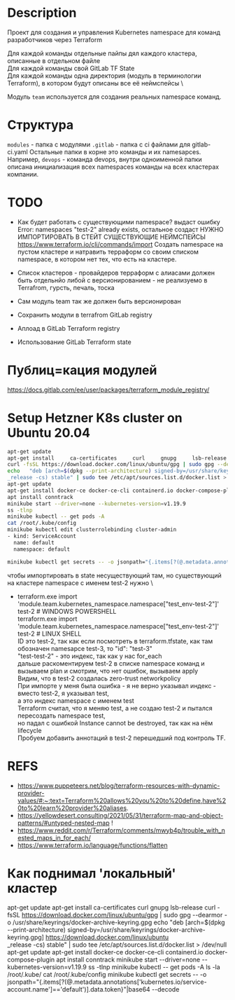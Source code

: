 # Description
Проект для создания и управления Kubernetes namespace для команд разработчиков через Terraform

Для каждой команды отдельные пайпы дял каждого кластера, описанные в отдельном файле \
Для каждой команды свой GitLab TF State\
Для каждой команды одна директория (модуль в терминологии Terraform), в котором будут описаны все её неймспейсы \

Модуль `team` используется для создания реальных namespace команд.

# Структура
`modules` - папка с модулями
`.gitlab` - папка с ci файлами для gitlab-ci.yaml
Остальные папки в корне это команды и их namesapces.
Например, `devops` - команда devops, внутри одноименной папки описана инициализация всех namespaces команды на всех кластерах компании.

# TODO
- Как будет работать с существующими namespace? 
  выдаст ошибку Error: namespaces "test-2" already exists, остальное создаст
  НУЖНО ИМПОРТИРОВАТЬ В СТЕЙТ СУЩЕСТВУЮЩИЕ НЕЙМСПЕЙСЫ
  https://www.terraform.io/cli/commands/import
  Создать namespace на пустом кластере и натравить терраформ со своим списком namespace, в котором нет тех, что есть на кластере.

- Список кластеров - провайдеров терраформ с алиасами должен быть отдельнйо либой с версионированием - не реализуемо в Terrafrom, гурсть, печаль, тоска
- Сам модуль team так же должен быть версионирован
- Сохранить модули в terrafrom GitLab registry
- Аплоад в GitLab Terraform registry
- Использование GitLab Terraform state

# Публиц=кация модулей
https://docs.gitlab.com/ee/user/packages/terraform_module_registry/

# Setup Hetzner K8s cluster on Ubuntu 20.04
```bash
apt-get update
apt-get install     ca-certificates     curl     gnupg     lsb-release
curl -fsSL https://download.docker.com/linux/ubuntu/gpg | sudo gpg --dearmor -o /usr/share/keyrings/docker-archive-keyring.gpg
echo   "deb [arch=$(dpkg --print-architecture) signed-by=/usr/share/keyrings/docker-archive-keyring.gpg] https://download.docker.com/linux/ubuntu \
_release -cs) stable" | sudo tee /etc/apt/sources.list.d/docker.list > /dev/null
apt-get update
apt-get install docker-ce docker-ce-cli containerd.io docker-compose-plugin
apt install conntrack
minikube start --driver=none --kubernetes-version=v1.19.9
ss -tlnp
minikube kubectl -- get pods -A
cat /root/.kube/config
minikube kubectl edit clusterrolebinding cluster-admin
- kind: ServiceAccount
  name: default
  namespace: default

minikube kubectl get secrets -- -o jsonpath="{.items[?(@.metadata.annotations['kubernetes\.io/service-account\.name']=='default')].data.token}"|base64 --decode
```

чтобы импортировать в state несуществующий там, но существующий на кластере namespace с именем test-2 нужно \

- terraform.exe import 'module.team.kubernetes_namespace.namespace[\"test_env-test-2\"]' test-2 # WINDOWS POWERSHELL \
  terraform.exe import 'module.team.kubernetes_namespace.namespace["test_env-test-2"]' test-2 # LINUX SHELL \
  ID это test-2, так как если посмотреть в terraform.tfstate, как там обозначен namesapce test-3, то "id": "test-3" \
  "test-test-2" - это индекс, так как у нас for_each \
дальше раскоментируем test-2 в списке namespace команд и вызываем plan и смотрим, что нет ошибок, вызываем apply \
Видим, что в test-2 создалась zero-trust networkpolicy \
При импорте у меня была ошибка - я не верно указывал индекс - вместо test-2, я указывал test, \
а это индекс namespace с именем test \
Terraform считал, что я меняю test, а не создаю test-2 и пытался пересоздать namespace test, \
но падал с ошибкой Instance cannot be destroyed, так как на нём lifecycle \
Пробуем добавить аннотаций в test-2 перешедший под контроль TF.

# REFS
- https://www.puppeteers.net/blog/terraform-resources-with-dynamic-provider-values/#:~:text=Terraform%20allows%20you%20to%20define,have%20to%20learn%20provider%20aliases. 
- https://yellowdesert.consulting/2021/05/31/terraform-map-and-object-patterns/#untyped-nested-map !
- https://www.reddit.com/r/Terraform/comments/mwyb4p/trouble_with_nested_maps_in_for_each/
- https://www.terraform.io/language/functions/flatten

# Как поднимал 'локальный' кластер 
apt-get update
apt-get install     ca-certificates     curl     gnupg     lsb-release
curl -fsSL https://download.docker.com/linux/ubuntu/gpg | sudo gpg --dearmor -o /usr/share/keyrings/docker-archive-keyring.gpg
echo   "deb [arch=$(dpkg --print-architecture) signed-by=/usr/share/keyrings/docker-archive-keyring.gpg] https://download.docker.com/linux/ubuntu \
_release -cs) stable" | sudo tee /etc/apt/sources.list.d/docker.list > /dev/null
apt-get update
apt-get install docker-ce docker-ce-cli containerd.io docker-compose-plugin
apt install conntrack
minikube start --driver=none --kubernetes-version=v1.19.9
ss -tlnp
minikube kubectl -- get pods -A
ls -la /root/.kube/
cat /root/.kube/config
minikube kubectl get secrets -- -o jsonpath="{.items[?(@.metadata.annotations['kubernetes\.io/service-account\.name']=='default')].data.token}"|base64 --decode
